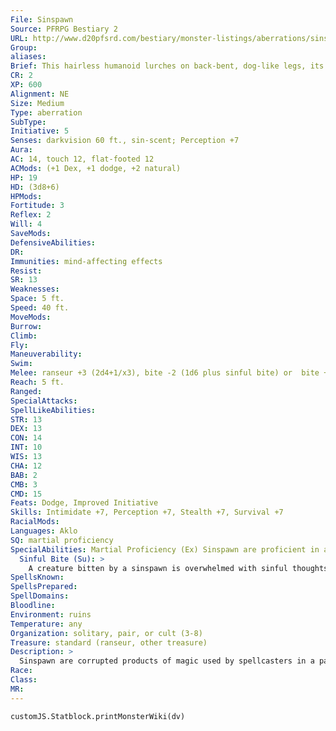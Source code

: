 ```yaml
---
File: Sinspawn
Source: PFRPG Bestiary 2
URL: http://www.d20pfsrd.com/bestiary/monster-listings/aberrations/sinspawn
Group: 
aliases: 
Brief: This hairless humanoid lurches on back-bent, dog-like legs, its hideous mouth flanked by tiny arms with three-fingered hands.
CR: 2
XP: 600
Alignment: NE
Size: Medium
Type: aberration
SubType: 
Initiative: 5
Senses: darkvision 60 ft., sin-scent; Perception +7
Aura: 
AC: 14, touch 12, flat-footed 12
ACMods: (+1 Dex, +1 dodge, +2 natural)
HP: 19
HD: (3d8+6)
HPMods: 
Fortitude: 3
Reflex: 2
Will: 4
SaveMods: 
DefensiveAbilities: 
DR: 
Immunities: mind-affecting effects
Resist: 
SR: 13
Weaknesses: 
Space: 5 ft.
Speed: 40 ft.
MoveMods: 
Burrow: 
Climb: 
Fly: 
Maneuverability: 
Swim: 
Melee: ranseur +3 (2d4+1/x3), bite -2 (1d6 plus sinful bite) or  bite +3 (1d6+1 plus sinful bite), 2 claws +3 (1d4+1)
Reach: 5 ft.
Ranged: 
SpecialAttacks: 
SpellLikeAbilities: 
STR: 13
DEX: 13
CON: 14
INT: 10
WIS: 13
CHA: 12
BAB: 2
CMB: 3
CMD: 15
Feats: Dodge, Improved Initiative
Skills: Intimidate +7, Perception +7, Stealth +7, Survival +7
RacialMods: 
Languages: Aklo
SQ: martial proficiency
SpecialAbilities: Martial Proficiency (Ex) Sinspawn are proficient in all simple and martial weapons, armor, and shields (except tower shields).  Sin-Scent (Su) Sinspawn have scent against creatures whose nature reflects the sinspawn's sin. For example, wrathful sinspawn can scent creatures using rage effects. The GM should adjudicate what creatures a particular sinspawn can scent.
  Sinful Bite (Su): >
    A creature bitten by a sinspawn is overwhelmed with sinful thoughts (DC 12 Will save negates). These emotions are so powerful that the target becomes sickened for 1d6 minutes. An affected target that is bitten a second time is staggered for 1 round if it fails its saving throw. Calm emotions, remove curse, or break enchantment negates the effects of sinful bite. The save DC is Charisma-based. This is a mind-affecting effect.
SpellsKnown: 
SpellsPrepared: 
SpellDomains: 
Bloodline: 
Environment: ruins
Temperature: any
Organization: solitary, pair, or cult (3-8)
Treasure: standard (ranseur, other treasure)
Description: >
  Sinspawn are corrupted products of magic used by spellcasters in a past era as shock troops for their armies.  Literally the embodiment of a sin made flesh, they are sentient abominations of distilled ectoplasm imprinted with the soul-image of slain creatures that possessed an abundance of a particular sin.  Seven Types of Sinspawn The above stats represent a wrathspawn, the most common type of this creature. Each type possesses unique ability modifiers, which are listed after their name.  Envyspawn (+2 Str, -2 Cha): Short and thin, envyspawn often become rangers.  Gluttonspawn (+2 Con, -2 Dex): Obese yet hardy and strong, gluttonspawn often become fighters.  Greedspawn (+2 Dex, -2 Wis): Towering over 7 feet in height, greedspawn have gold-tinged veins and often become rogues.  Lustspawn (+4 Cha, -2 Con, -2 Wis): With perfectly formed bodies sitting in grotesque counterpoint to their monstrous faces and claws, lustspawn often become sorcerers.  Pridespawn (+4 Int, -2 Wis, -2 Cha): Unique among sinspawn for their long manes of hair, pridespawn are near-skeletal in their gauntness. They often become wizards.  Slothspawn (+2 Wis, -2 Dex): Thick rolls of excess skin drape a slothspawn's hunched frame. They often become clerics.  Wrathspawn: These sinspawn use the statistics given above. They often become barbarians.
Race: 
Class: 
MR: 
---
```

```dataviewjs
customJS.Statblock.printMonsterWiki(dv)
```
